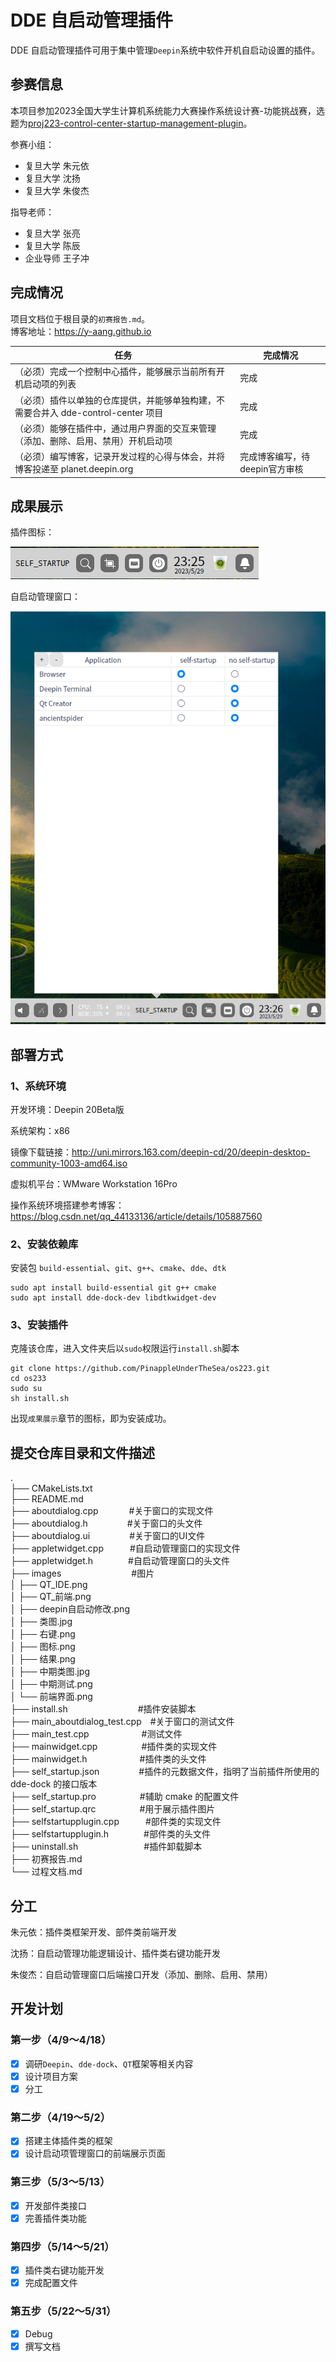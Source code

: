 # DDE 自启动管理插件

DDE 自启动管理插件可用于集中管理`Deepin`系统中软件开机自启动设置的插件。

## 参赛信息

本项目参加2023全国大学生计算机系统能力大赛操作系统设计赛-功能挑战赛，选题为[proj223-control-center-startup-management-plugin](https://github.com/oscomp/proj223-control-center-startup-management-plugin)。

参赛小组：

- 复旦大学 朱元依
- 复旦大学 沈扬
- 复旦大学 朱俊杰

指导老师：

- 复旦大学 张亮
- 复旦大学 陈辰
- 企业导师 王子冲

## 完成情况

项目文档位于根目录的`初赛报告.md`。\
博客地址：https://y-aang.github.io 

| 任务                                                         | 完成情况                       |
| ------------------------------------------------------------ | ------------------------------ |
| （必须）完成一个控制中心插件，能够展示当前所有开机启动项的列表 | 完成                           |
| （必须）插件以单独的仓库提供，并能够单独构建，不需要合并入 dde-control-center 项目 | 完成                           |
| （必须）能够在插件中，通过用户界面的交互来管理（添加、删除、启用、禁用）开机启动项 | 完成                           |
| （必须）编写博客，记录开发过程的心得与体会，并将博客投递至 planet.deepin.org | 完成博客编写，待deepin官方审核 |

## 成果展示

插件图标：

![图标](./images/图标.png)

自启动管理窗口：

![前端界面](./images/前端界面.png)

## 部署方式

### 1、系统环境

开发环境：Deepin 20Beta版

系统架构：x86

镜像下载链接：http://uni.mirrors.163.com/deepin-cd/20/deepin-desktop-community-1003-amd64.iso

虚拟机平台：WMware Workstation 16Pro

操作系统环境搭建参考博客：https://blog.csdn.net/qq_44133136/article/details/105887560

### 2、安装依赖库

安装包 `build-essential`、`git`、`g++`、`cmake`、`dde`、`dtk`

```shell
sudo apt install build-essential git g++ cmake
sudo apt install dde-dock-dev libdtkwidget-dev
```

### 3、安装插件

克隆该仓库，进入文件夹后以`sudo`权限运行`install.sh`脚本

```shell
git clone https://github.com/PinappleUnderTheSea/os223.git
cd os233
sudo su
sh install.sh
```

出现`成果展示`章节的图标，即为安装成功。

## 提交仓库目录和文件描述
. \
├── CMakeLists.txt \
├── README.md \
├── aboutdialog.cpp&emsp;&emsp;&emsp;&ensp;#关于窗口的实现文件 \
├── aboutdialog.h&emsp;&emsp;&emsp;&emsp;&ensp;#关于窗口的头文件 \
├── aboutdialog.ui&emsp;&emsp;&emsp;&emsp;&ensp;#关于窗口的UI文件 \
├── appletwidget.cpp&emsp;&emsp;&emsp;#自启动管理窗口的实现文件 \
├── appletwidget.h&emsp;&emsp;&emsp;&emsp;#自启动管理窗口的头文件 \
├── images&emsp;&emsp;&emsp;&emsp;&emsp;&emsp;&emsp;&emsp;#图片 \
│   ├── QT_IDE.png \
│   ├── QT_前端.png \
│   ├── deepin自启动修改.png \
│   ├── 类图.jpg \
│   ├── 右键.png \
│   ├── 图标.png \
│   ├── 结果.png \
│   ├── 中期类图.jpg \
│   ├── 中期测试.png \
│   └── 前端界面.png \
├── install.sh&emsp;&emsp;&emsp;&emsp;&emsp;&emsp;&emsp;&emsp;#插件安装脚本 \
├── main_aboutdialog_test.cpp&emsp;#关于窗口的测试文件 \
├── main_test.cpp&emsp;&emsp;&emsp;&emsp;&emsp;&emsp;#测试文件 \
├── mainwidget.cpp&emsp;&emsp;&emsp;&emsp;&emsp;#插件类的实现文件 \
├── mainwidget.h&emsp;&emsp;&emsp;&emsp;&emsp;&emsp;#插件类的头文件 \
├── self_startup.json&emsp;&emsp;&emsp;&emsp;&ensp;#插件的元数据文件，指明了当前插件所使用的 dde-dock 的接口版本 \
├── self_startup.pro&emsp;&emsp;&emsp;&emsp;&emsp;#辅助 cmake 的配置文件 \
├── self_startup.qrc&emsp;&emsp;&emsp;&emsp;&emsp;#用于展示插件图片 \
├── selfstartupplugin.cpp&emsp;&emsp;&emsp;#部件类的实现文件 \
├── selfstartupplugin.h&emsp;&emsp;&emsp;&emsp;#部件类的头文件 \
├── uninstall.sh&emsp;&emsp;&emsp;&emsp;&emsp;&emsp;&emsp;&ensp;#插件卸载脚本 \
├── 初赛报告.md \
└── 过程文档.md 
## 分工

朱元依：插件类框架开发、部件类前端开发

沈扬：自启动管理功能逻辑设计、插件类右键功能开发

朱俊杰：自启动管理窗口后端接口开发（添加、删除、启用、禁用）

## 开发计划

### 第一步（4/9～4/18）

- [x] 调研`Deepin`、`dde-dock`、`QT`框架等相关内容
- [x] 设计项目方案
- [x] 分工

### 第二步（4/19～5/2）

- [x] 搭建主体插件类的框架
- [x] 设计启动项管理窗口的前端展示页面

### 第三步（5/3～5/13）

- [x] 开发部件类接口
- [x] 完善插件类功能

### 第四步（5/14～5/21）

- [x] 插件类右键功能开发
- [x] 完成配置文件

### 第五步（5/22～5/31）

- [x] Debug
- [x] 撰写文档